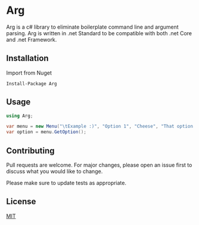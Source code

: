 # Arg
Arg is a c# library to eliminate boilerplate command line and argument parsing.  Arg is written in .net Standard to be compatible with both .net Core and .net Framework.

## Installation

Import from Nuget

```nuget
Install-Package Arg
```

## Usage

```c#
using Arg;

var menu = new Menu("\tExample :)", "Option 1", "Cheese", "That option with the long name");
var option = menu.GetOption();

```

## Contributing
Pull requests are welcome. For major changes, please open an issue first to discuss what you would like to change.

Please make sure to update tests as appropriate.

## License
[MIT](https://choosealicense.com/licenses/mit/)
